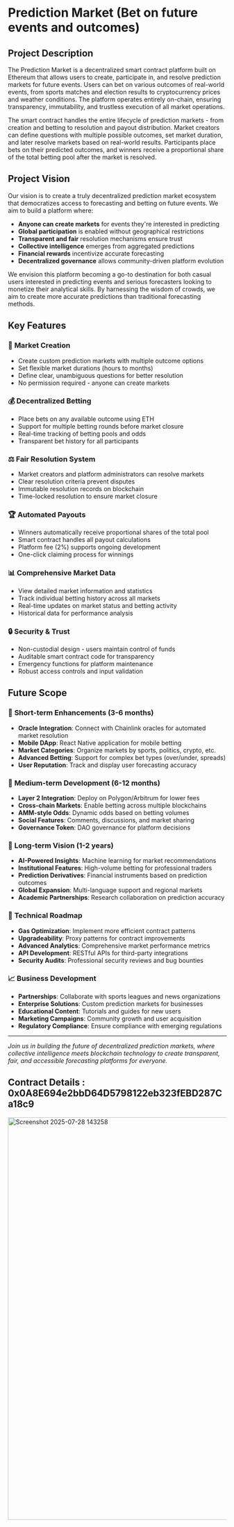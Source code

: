 # Prediction Market (Bet on future events and outcomes)

## Project Description

The Prediction Market is a decentralized smart contract platform built on Ethereum that allows users to create, participate in, and resolve prediction markets for future events. Users can bet on various outcomes of real-world events, from sports matches and election results to cryptocurrency prices and weather conditions. The platform operates entirely on-chain, ensuring transparency, immutability, and trustless execution of all market operations.

The smart contract handles the entire lifecycle of prediction markets - from creation and betting to resolution and payout distribution. Market creators can define questions with multiple possible outcomes, set market duration, and later resolve markets based on real-world results. Participants place bets on their predicted outcomes, and winners receive a proportional share of the total betting pool after the market is resolved.

## Project Vision

Our vision is to create a truly decentralized prediction market ecosystem that democratizes access to forecasting and betting on future events. We aim to build a platform where:

- **Anyone can create markets** for events they're interested in predicting
- **Global participation** is enabled without geographical restrictions
- **Transparent and fair** resolution mechanisms ensure trust
- **Collective intelligence** emerges from aggregated predictions
- **Financial rewards** incentivize accurate forecasting
- **Decentralized governance** allows community-driven platform evolution

We envision this platform becoming a go-to destination for both casual users interested in predicting events and serious forecasters looking to monetize their analytical skills. By harnessing the wisdom of crowds, we aim to create more accurate predictions than traditional forecasting methods.

## Key Features

### 🎯 **Market Creation**
- Create custom prediction markets with multiple outcome options
- Set flexible market durations (hours to months)
- Define clear, unambiguous questions for better resolution
- No permission required - anyone can create markets

### 💰 **Decentralized Betting**
- Place bets on any available outcome using ETH
- Support for multiple betting rounds before market closure
- Real-time tracking of betting pools and odds
- Transparent bet history for all participants

### ⚖️ **Fair Resolution System**
- Market creators and platform administrators can resolve markets
- Clear resolution criteria prevent disputes
- Immutable resolution records on blockchain
- Time-locked resolution to ensure market closure

### 🏆 **Automated Payouts**
- Winners automatically receive proportional shares of the total pool
- Smart contract handles all payout calculations
- Platform fee (2%) supports ongoing development
- One-click claiming process for winnings

### 📊 **Comprehensive Market Data**
- View detailed market information and statistics
- Track individual betting history across all markets
- Real-time updates on market status and betting activity
- Historical data for performance analysis

### 🔒 **Security & Trust**
- Non-custodial design - users maintain control of funds
- Auditable smart contract code for transparency
- Emergency functions for platform maintenance
- Robust access controls and input validation

## Future Scope

### 🔮 **Short-term Enhancements (3-6 months)**
- **Oracle Integration**: Connect with Chainlink oracles for automated market resolution
- **Mobile DApp**: React Native application for mobile betting
- **Market Categories**: Organize markets by sports, politics, crypto, etc.
- **Advanced Betting**: Support for complex bet types (over/under, spreads)
- **User Reputation**: Track and display user forecasting accuracy

### 🚀 **Medium-term Development (6-12 months)**
- **Layer 2 Integration**: Deploy on Polygon/Arbitrum for lower fees
- **Cross-chain Markets**: Enable betting across multiple blockchains
- **AMM-style Odds**: Dynamic odds based on betting volumes
- **Social Features**: Comments, discussions, and market sharing
- **Governance Token**: DAO governance for platform decisions

### 🌟 **Long-term Vision (1-2 years)**
- **AI-Powered Insights**: Machine learning for market recommendations
- **Institutional Features**: High-volume betting for professional traders
- **Prediction Derivatives**: Financial instruments based on prediction outcomes
- **Global Expansion**: Multi-language support and regional markets
- **Academic Partnerships**: Research collaboration on prediction accuracy

### 🔧 **Technical Roadmap**
- **Gas Optimization**: Implement more efficient contract patterns
- **Upgradeability**: Proxy patterns for contract improvements
- **Advanced Analytics**: Comprehensive market performance metrics
- **API Development**: RESTful APIs for third-party integrations
- **Security Audits**: Professional security reviews and bug bounties

### 📈 **Business Development**
- **Partnerships**: Collaborate with sports leagues and news organizations
- **Enterprise Solutions**: Custom prediction markets for businesses
- **Educational Content**: Tutorials and guides for new users
- **Marketing Campaigns**: Community growth and user acquisition
- **Regulatory Compliance**: Ensure compliance with emerging regulations

---

*Join us in building the future of decentralized prediction markets, where collective intelligence meets blockchain technology to create transparent, fair, and accessible forecasting platforms for everyone.*
## Contract Details : 0x0A8E694e2bbD64D5798122eb323fEBD287Ca18c9
<img width="1907" height="927" alt="Screenshot 2025-07-28 143258" src="https://github.com/user-attachments/assets/b655ba4b-45a2-4377-9b6f-b11e8bbc607f" />
